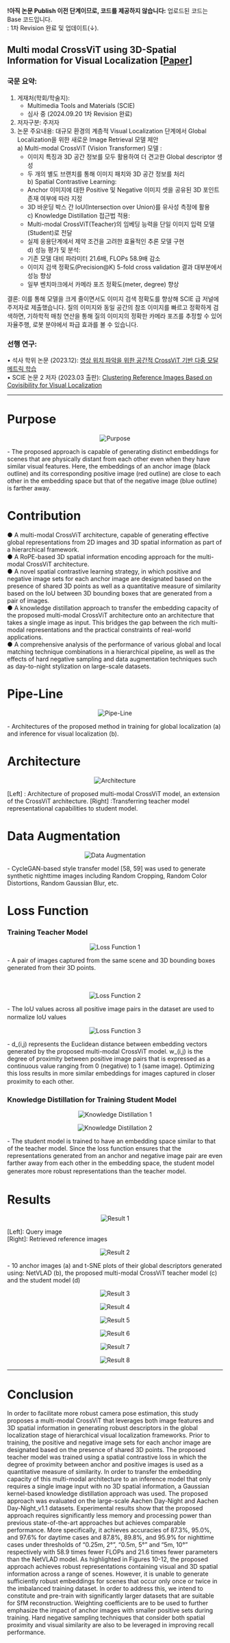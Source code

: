 **!아직 논문 Publish 이전 단계이므로, 코드를 제공하지 않습니다:** 업로드된 코드는 Base 코드입니다.    
: 1차 Revision 완료 및 업데이트(↓).    
  
## Multi modal CrossViT using 3D-Spatial Information for Visual Localization [[Paper](https://drive.google.com/file/d/1Hr5utzpZ1N-jLoH12ro31UABBPl5ejtp/view?usp=sharing)] 

### 국문 요약:  
1. 게재처(학회/학술지):    
    - Multimedia Tools and Materials (SCIE)    
    - 심사 중 (2024.09.20 1차 Revision 완료)    
2. 저자구분: 주저자    
3. 논문 주요내용: 대규모 환경의 계층적 Visual Localization 단계에서 Global Localization을 위한 새로운 Image Retrieval 모델 제안  
    a) Multi-modal CrossViT (Vision Transformer) 모델 :  
    - 이미지 특징과 3D 공간 정보를 모두 활용하여 더 견고한 Global descriptor 생성  
    -  두 개의 별도 브랜치를 통해 이미지 패치와 3D 공간 정보를 처리      
    b) Spatial Contrastive Learning:      
    -  Anchor 이미지에 대한 Positive 및 Negative 이미지 셋을 공유된 3D 포인트 존재 여부에 따라 지정  
    - 3D 바운딩 박스 간 IoU(Intersection over Union)를 유사성 측정에 활용      
    c) Knowledge Distillation 접근법 적용:      
    - Multi-modal CrossViT(Teacher)의 임베딩 능력을 단일 이미지 입력 모델(Student)로 전달  
    - 실제 응용단계에서 제약 조건을 고려한 효율적인 추론 모델 구현      
    d) 성능 평가 및 분석:    
    - 기존 모델 대비 파라미터 21.6배, FLOPs 58.9배 감소     
    - 이미지 검색 정확도(Precision@K) 5-fold cross validation 결과 대부분에서 성능 향상     
    - 일부 벤치마크에서 카메라 포즈 정확도(meter, degree) 향상   

결론:  이를 통해 모델을 크게 줄이면서도 이미지 검색 정확도를 향상해 SCIE 급 저널에 주저자로 제출했습니다. 질의 이미지와 동일 공간의 참조 이미지를 빠르고 정확하게 검색하면, 기하학적 매칭 연산을 통해 질의 이미지의 정확한 카메라 포즈를 추정할 수 있어 자율주행, 로봇 분야에서 파급 효과를 볼 수 있습니다.  

### 선행 연구:  
• 석사 학위 논문 (2023.12): [영상 위치 파악을 위한 공간적 CrossViT 기반 다중 모달 메트릭 학습](https://dcollection.cau.ac.kr/srch/srchDetail/000000241188?treePageNum=1&navigationSize=10&orgYn=all&thesisDegree=all&pageSize=10&ajax=false&searchText=%5B%EC%A0%84%EC%B2%B4%3AVisual+localization%5D&agreeYn=all&sortField=score&sortDir=desc&searchOption=km&searchOperator2=%2B&searchOperator3=%2B&searchWhere1=all&searchWhere2=all&insCode=211052&searchWhere3=all&searchKeyWord1=Visual+localization&query=%2B%28%28all%3Avisual%2Blocalization%29%29&itemTypeCode=all&start=0&searthTotalPage=0&rows=10&pageNum=1&searchTotalCount=0)  
• SCIE 논문 2 저자 (2023.03 출판): [Clustering Reference Images Based on Covisibility for Visual Localization](https://www.techscience.com/cmc/v75n2/52040)   

---
# Purpose
<p align="center">
  <img src="https://github.com/user-attachments/assets/27cb6dda-0b9b-4b9e-a2d3-193918806657" alt="Purpose">
</p>
- The proposed approach is capable of generating distinct embeddings for scenes that are physically distant from each other even when they have similar visual features. Here, the embeddings of an anchor image (black outline) and its corresponding positive image (red outline) are close to each other in the embedding space but that of the negative image (blue outline) is farther away.   

# Contribution
●	A multi-modal CrossViT architecture, capable of generating effective global representations from 2D images and 3D spatial information as part of a hierarchical framework.  
●	A RoPE-based 3D spatial information encoding approach for the multi-modal CrossViT architecture.  
●	A novel spatial contrastive learning strategy, in which positive and negative image sets for each anchor image are designated based on the presence of shared 3D points as well as a quantitative measure of similarity based on the IoU between 3D bounding boxes that are generated from a pair of images.  
●	A knowledge distillation approach to transfer the embedding capacity of the proposed multi-modal CrossViT architecture onto an architecture that takes a single image as input. This bridges the gap between the rich multi-modal representations and the practical constraints of real-world applications.  
●	A comprehensive analysis of the performance of various global and local matching technique combinations in a hierarchical pipeline, as well as the effects of hard negative sampling and data augmentation techniques such as day-to-night stylization on large-scale datasets.  


# Pipe-Line
<p align="center">
  <img src="https://github.com/user-attachments/assets/dfbdde7a-63c7-44af-a12e-01ed88ac0269" alt="Pipe-Line">
</p>
- Architectures of the proposed method in training for global localization (a) and inference for visual localization (b).   

# Architecture
<p align="center">
  <img src="https://github.com/user-attachments/assets/f160ace0-70f0-4b27-b52a-6ece1ea4c80a" alt="Architecture">
</p>
[Left] : Architecture of proposed multi-modal CrossViT model, an extension of the CrossViT architecture.        
[Right] :Transferring teacher model representational capabilities to student model. 

# Data Augmentation
<p align="center">
  <img src="https://github.com/user-attachments/assets/bc47f81c-5d3a-4530-95e8-1c322090ab88" alt="Data Augmentation">
</p>
- CycleGAN-based style transfer model [58, 59] was used to generate synthetic nighttime images including Random Cropping, Random Color Distortions, Random Gaussian Blur, etc.  

# Loss Function
### Training Teacher Model
<p align="center">
  <img src="https://github.com/user-attachments/assets/4bed04f1-9009-44e2-aaa5-491fb02d957d" alt="Loss Function 1">
</p> 
- A pair of images captured from the same scene and 3D bounding boxes generated from their 3D points.    
 
ㅤ  
<p align="center">
  <img src="https://github.com/user-attachments/assets/b8b3e578-1cfc-4770-8372-6f54f2292be8" alt="Loss Function 2">
</p>
- The IoU values across all positive image pairs in the dataset are used to normalize IoU values   
ㅤ  
ㅤ  
<p align="center">
  <img src="https://github.com/user-attachments/assets/2564f1c2-f3dc-4e03-8d9c-b35522ad1753" alt="Loss Function 3">
</p>
- d_(i,j) represents the Euclidean distance between embedding vectors generated by the proposed multi-modal CrossViT model. w_(i,j) is the degree of proximity between positive image pairs that is expressed as a continuous value ranging from 0 (negative) to 1 (same image). Optimizing this loss results in more similar embeddings for images captured in closer proximity to each other. 
ㅤ
    
### Knowledge Distillation for Training Student Model  
<p align="center">
  <img src="https://github.com/user-attachments/assets/8bb146a3-6df3-4924-8494-d6ec2d8f6fbc" alt="Knowledge Distillation 1">
</p>
<p align="center">
  <img src="https://github.com/user-attachments/assets/438aacd5-6aa9-4a44-959c-9b0a51314364" alt="Knowledge Distillation 2">
</p>
- The student model is trained to have an embedding space similar to that of the teacher model. Since the loss function ensures that the representations generated from an anchor and negative image pair are even farther away from each other in the embedding space, the student model generates more robust representations than the teacher model. 
ㅤ    

# Results
<p align="center">
  <img src="https://github.com/user-attachments/assets/c812ee5e-e2d9-4f52-9d9f-72e3ae83fb6a" alt="Result 1">
</p>  

[Left]: Query image    
[Right]: Retrieved reference images   

<p align="center">
  <img src="https://github.com/user-attachments/assets/e265257c-2a91-4fdf-bccf-10d9669be934" alt="Result 2">
</p>
- 10 anchor images (a) and t-SNE plots of their global descriptors generated using: NetVLAD (b), the proposed multi-modal CrossViT teacher model (c) and the student model (d)  

<p align="center">
  <img src="https://github.com/user-attachments/assets/6129cdb5-a463-4b1e-8690-dabaeb973255" alt="Result 3">
</p>
<p align="center">
  <img src="https://github.com/user-attachments/assets/59efa180-5a93-413f-b525-a2809230e60e" alt="Result 4">
</p>
<p align="center">
  <img src="https://github.com/user-attachments/assets/a248943b-32db-4a09-8750-c8c96c78f3a3" alt="Result 5">
</p>
<p align="center">
  <img src="https://github.com/user-attachments/assets/631c769f-2184-482e-b89b-71922e57e413" alt="Result 6">
</p>
<p align="center">
  <img src="https://github.com/user-attachments/assets/165cce51-7157-45c8-b7ee-b55a21e1d8a5" alt="Result 7">
</p>
<p align="center">
  <img src="https://github.com/user-attachments/assets/f923f384-b096-4e6d-9158-7f5cb7100453" alt="Result 8">
</p>

----
# Conclusion
In order to facilitate more robust camera pose estimation, this study proposes a multi-modal CrossViT that leverages both image features and 3D spatial information in generating robust descriptors in the global localization stage of hierarchical visual localization frameworks. Prior to training, the positive and negative image sets for each anchor image are designated based on the presence of shared 3D points. The proposed teacher model was trained using a spatial contrastive loss in which the degree of proximity between anchor and positive images is used as a quantitative measure of similarity. In order to transfer the embedding capacity of this multi-modal architecture to an inference model that only requires a single image input with no 3D spatial information, a Gaussian kernel-based knowledge distillation approach was used. The proposed approach was evaluated on the large-scale Aachen Day-Night and Aachen Day-Night_v1.1 datasets. Experimental results show that the proposed approach requires significantly less memory and processing power than previous state-of-the-art approaches but achieves comparable performance. More specifically, it achieves accuracies of 87.3%, 95.0%, and 97.6% for daytime cases and 87.8%, 89.8%, and 95.9% for nighttime cases under thresholds of “0.25m, 2°”, “0.5m, 5°” and “5m, 10°” respectively with 58.9 times fewer FLOPs and 21.6 times fewer parameters than the NetVLAD model. As highlighted in Figures 10-12, the proposed approach achieves robust representations containing visual and 3D spatial information across a range of scenes. However, it is unable to generate sufficiently robust embeddings for scenes that occur only once or twice in the imbalanced training dataset. In order to address this, we intend to constitute and pre-train with significantly larger datasets that are suitable for SfM reconstruction. Weighting coefficients are to be used to further emphasize the impact of anchor images with smaller positive sets during training. Hard negative sampling techniques that consider both spatial proximity and visual similarity are also to be leveraged in improving recall performance.
